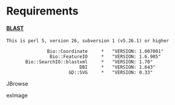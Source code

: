 # Requirements

#### [BLAST](../for-users/blast.md)

```text
This is perl 5, version 26, subversion 1 (v5.26.1) or higher

               Bio::Coordinate     *   "VERSION: 1.007001"
                Bio::FeatureIO     *   "VERSION: 1.6.905"
       Bio::SearchIO::blastxml     *   "VERSION: 1.70"
                           DBI     *   "VERSION: 1.643"
                       GD::SVG     *   "VERSION: 0.33"
```

JBrowse



exImage



